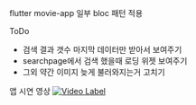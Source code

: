 flutter movie-app 
일부 bloc 패턴 적용

ToDo
- 검색 결과 갯수 마지막 데이터만 받아서 보여주기
- searchpage에서 검색 했을때 로딩 위젯 보여주기
- 그외 약간 이미지 늦게 불러와지는거 고치기

앱 시연 영상
[![Video Label](http://img.youtube.com/vi/UHt4w0021fk/0.jpg)](https://youtu.be/UHt4w0021fk) 

